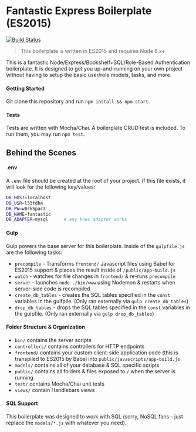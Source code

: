 # Fantastic Express Boilerplate (ES2015) 

[![Build Status](https://travis-ci.org/code-for-coffee/fantastic-express-boilerplate.svg?branch=master)](https://travis-ci.org/code-for-coffee/fantastic-express-boilerplate)

> This boilerplate is written in ES2015 and requires Node 6.x+

This is a fantastic Node/Express/Bookshelf+SQL/Role-Based Authentication boilerplate. It is designed to get you up-and-running on your own project without having to setup the basic user/role models, tasks, and more.

#### Getting Started

Git clone this repository and run `npm install && npm start`.

#### Tests

Tests are written with Mocha/Chai. A boilerplate CRUD test is included. To run them, you may run `npm test`.

## Behind the Scenes

#### .env

A `.env` file should be created at the root of your project. If this file exists, it will look for the following key/values:

```bash
DB_HOST=localhost
DB_USR=l33tdba
DB_PW=w0rk5pac3
DB_NAME=fantastic
DB_ADAPTER=mysql      # any knex adapter works
```

#### Gulp

Gulp powers the base server for this boilerplate. Inside of the `gulpfile.js` are the following tasks:
* `precompile` - Transforms `frontend/` Javascript files using Babel for ES2015 support & places the result inside of `/public/app-build.js`
* `watch` - watches for file changes in `frontend/` & re-runs `precompile`
* `server` - launches `node ./bin/www` using Nodemon & restarts when server-side code is recompiled
* `create_db_tables` - creates the SQL tables specified in the `const` variables in the gulfpile. (Only ran externally via `gulp create_db_tables`)
* `drop_db_tables` - drops the SQL tables specified in the `const` variables in the gulpfile. (Only ran externally via `gulp drop_db_tables`)


#### Folder Structure & Organization

* `bin/` contains the server scripts
* `controllers/` contains controllers for HTTP endpoints
* `frontend/` contains your custom client-side application code (this is transpiled to ES2015 by Babel into `public/javascripts/app-build.js`
* `models/` contains all of your database & SQL specific scripts
* `public/` contains all folders & files exposed to `/` when the server is running
* `test/` contains Mocha/Chai unit tests
* `views/` contain Handlebars views


#### SQL Support

This boilerplate was designed to work with SQL (sorry, NoSQL fans - just replace the `models/*.js` with whatever you need). 

